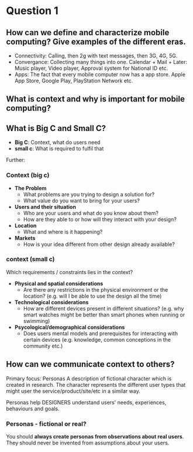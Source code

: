 # Question 1

## How can we define and characterize mobile computing? Give examples of the different eras. 

* Connectivity: Calling, then 2g with text messages, then 3G, 4G, 5G.
* Convergance: Collecting many things into one. Calendar + Mail + Later: Music player, Video player, Approval system for National ID etc.
* Apps: The fact that every mobile computer now has a app store. Apple App Store, Google Play, PlayStation Network etc.

## What is context and why is important for mobile computing? 


## What is Big C and Small C? 
- **Big C**: Context, what do users need
- **small c**: What is required to fulfil that

Further:
### Context (big c)
- **The Problem**
  - What problems are you trying to design a solution for?
  - What value do you want to bring for your users?
- **Users and their situation**
  - Who are your users and what do you know about them?
  - How are they able to or how will they interact with your design?
- **Location**
  - What and where is it happening?
- **Markets**
  - How is your idea different from other design already available?

### context (small c)
Which requirements / constraints lies in the context?
- **Physical and spatial considerations**
  - Are there any restrictions in the physical environment or the location? (e.g. will I be able to use the design all the time)
- **Technological considerations**
  - How are different devices present in different situations? (e.g. why smart watches might be better than smart phones when running or swimming)
- **Psycological/demographical considerations**
  - Does users mental models and prerequisites for interacting with certain devices (e.g. knowledge, common conceptions in the community etc.)

## How can we communicate context to others?
Primary focus: Personas
A description of fictional character which is created in research. 
The character represents the different user types that might user the service/product/site/etc in a similar way.

Personas help DESIGNERS understand users' needs, experiences, behaviours and goals.

### Personas - fictional or real?
You should **always create personas from observations about real users**. They should never be invented from assumptions about your users.